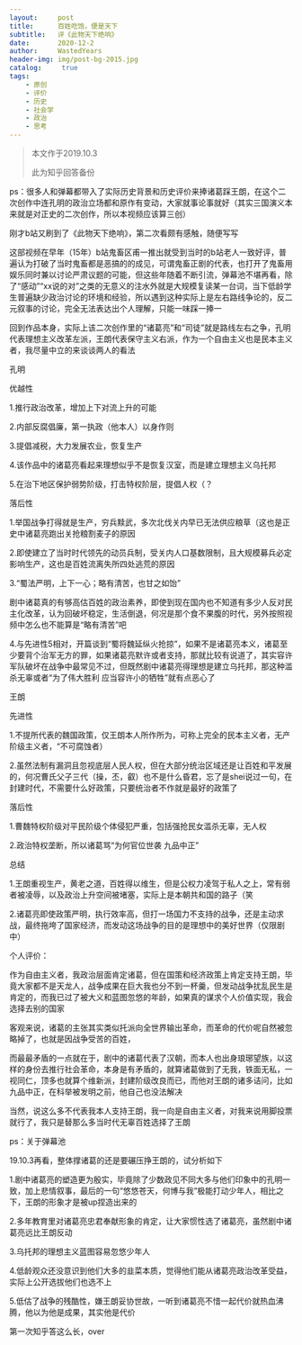 ```yaml
---
layout:     post
title:      百姓吃饱，便是天下
subtitle:   评《此物天下绝响》
date:       2020-12-2
author:     WastedYears
header-img: img/post-bg-2015.jpg
catalog: 	 true
tags:
    - 原创
    - 评价
    - 历史
    - 社会学
    - 政治
    - 思考
---
```


>  本文作于2019.10.3
>
>  此为知乎回答备份

ps：很多人和弹幕都带入了实际历史背景和历史评价来捧诸葛踩王朗，在这个二次创作中连孔明的政治立场都和原作有变动，大家就事论事就好（其实三国演义本来就是对正史的二次创作，所以本视频应该算三创）



刚才b站又刷到了《此物天下绝响》，第二次看颇有感触，随便写写

这部视频在早年（15年）b站鬼畜区甫一推出就受到当时的b站老人一致好评，普遍认为打破了当时鬼畜都是恶搞的的成见，可谓鬼畜正剧的代表，也打开了鬼畜用娱乐同时兼以讨论严肃议题的可能，但这些年随着不断引流，弹幕池不堪再看，除了“感动”“xx说的对”之类的无意义的注水外就是大规模复读某一台词，当下低龄学生普遍缺少政治讨论的环境和经验，所以遇到这种实际上是左右路线争论的，反二元叙事的讨论，完全无法表达出个人理解，只能一味踩一捧一



回到作品本身，实际上该二次创作里的“诸葛亮”和“司徒”就是路线左右之争，孔明代表理想主义改革左派，王朗代表保守主义右派，作为一个自由主义也是民本主义者，我尽量中立的来谈谈两人的看法



孔明

优越性

1.推行政治改革，增加上下对流上升的可能

2.内部反腐倡廉，第一执政（他本人）以身作则

3.提倡减税，大力发展农业，恢复生产

4.该作品中的诸葛亮看起来理想似乎不是恢复汉室，而是建立理想主义乌托邦

5.在治下地区保护弱势阶级，打击特权阶层，提倡人权（？

落后性

1.举国战争打得就是生产，穷兵黩武，多次北伐关内早已无法供应粮草（这也是正史中诸葛亮跑出关抢粮割麦子的原因

2.即使建立了当时时代领先的动员兵制，受关内人口基数限制，且大规模募兵必定影响生产，这也是百姓流离失所四处逃荒的原因

3.“蜀法严明，上下一心；略有清苦，也甘之如饴”

剧中诸葛真的有够高估百姓的政治素养，即使到现在国内也不知道有多少人反对民主化改革，认为回破坏稳定，生活倒退，何况是那个食不果腹的时代，另外按照视频中怎么也不能算是“略有清苦”吧

4.与先进性5相对，开篇谈到“蜀将魏延纵火抢掠”，如果不是诸葛亮本义，诸葛至少要背个治军无方的罪，如果诸葛亮默许或者支持，那就比较有说道了，其实容许军队破坏在战争中最常见不过，但既然剧中诸葛亮得理想是建立乌托邦，那这种滥杀无辜或者“为了伟大胜利  应当容许小的牺牲”就有点恶心了

王朗

先进性

1.不提所代表的魏国政策，仅王朗本人所作所为，可称上完全的民本主义者，无产阶级主义者，“不可腐蚀者）

2.虽然法制有漏洞且忽视底层人民人权，但在大部分统治区域还是让百姓和平发展的，何况曹氏父子三代（操，丕，叡）也不是什么昏君，忘了是shei说过一句，在封建时代，不需要什么好政策，只要统治者不作就是最好的政策了

落后性

1.曹魏特权阶级对平民阶级个体侵犯严重，包括强抢民女滥杀无辜，无人权

2.政治特权垄断，所以诸葛骂“为何官位世袭  九品中正”



总结

1.王朗重视生产，黄老之道，百姓得以维生，但是公权力凌驾于私人之上，常有弱者被凌辱，以及政治上升空间被堵塞，实际上是本朝共和国的路子（笑

2.诸葛亮即使政策严明，执行效率高，但打一场国力不支持的战争，还是主动求战，最终拖垮了国家经济，而发动这场战争的目的是理想中的美好世界（仅限剧中）



个人评价：

作为自由主义者，我政治层面肯定诸葛，但在国策和经济政策上肯定支持王朗，毕竟大家都不是天龙人，战争成果在巨大我也分不到一杯羹，但发动战争扰乱民生是肯定的，而我已过了被大义和蓝图忽悠的年龄，如果真的谋求个人价值实现，我会选择去别的国家

客观来说，诸葛的主张其实类似托派向全世界输出革命，而革命的代价呢自然被忽略掉了，也就是因战争受苦的百姓，

而最最矛盾的一点就在于，剧中的诸葛代表了汉朝，而本人也出身琅琊望族，以这样的身份去推行社会革命，本身是有矛盾的，就算诸葛做到了无我，铁面无私，一视同仁，顶多也就算个维新派，封建阶级改良而已，而他对王朗的诸多诘问，比如九品中正，在科举被发明之前，他自己也没法解决

当然，说这么多不代表我本人支持王朗，我一向是自由主义者，对我来说用脚投票就行了，我只是替那么多当时代无辜百姓选择了王朗





ps：关于弹幕池

19.10.3再看，整体撑诸葛的还是要碾压挣王朗的，试分析如下

1.剧中诸葛亮的塑造更为殷实，毕竟除了少数政见不同大多与他们印象中的孔明一致，加上悲情叙事，最后的一句“悠悠苍天，何博与我”极能打动少年人，相比之下，王朗的形象才是被up捏造出来的

2.多年教育里对诸葛亮忠君奉献形象的肯定，让大家惯性选了诸葛亮，虽然剧中诸葛亮远比王朗反动

3.乌托邦的理想主义蓝图容易忽悠少年人

4.低龄观众还没意识到他们大多的韭菜本质，觉得他们能从诸葛亮政治改革受益，实际上公开选拔他们也选不上

5.低估了战争的残酷性，嫌王朗妥协世故，一听到诸葛亮不惜一起代价就热血沸腾，他以为他是成果，其实他是代价



第一次知乎答这么长，over